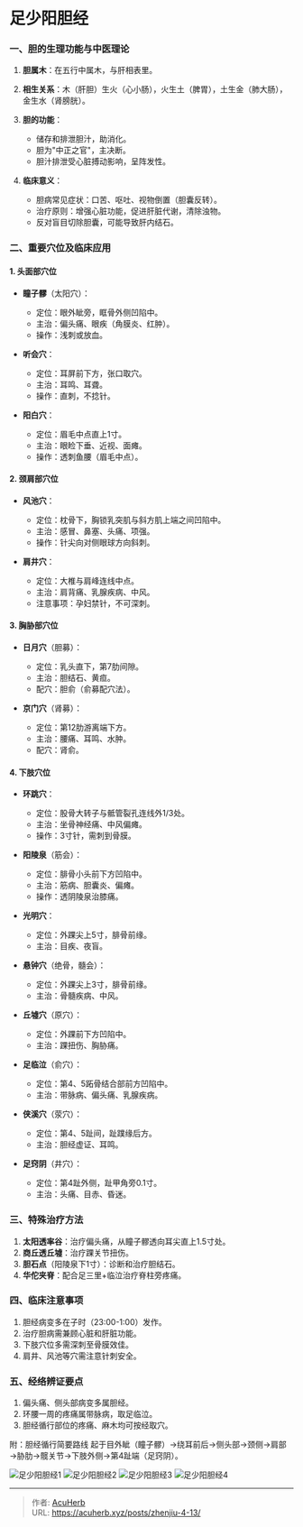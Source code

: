 # 足少阳胆经


### 一、胆的生理功能与中医理论
1. **胆属木**：在五行中属木，与肝相表里。
2. **相生关系**：木（肝胆）生火（心小肠），火生土（脾胃），土生金（肺大肠），金生水（肾膀胱）。
3. **胆的功能**：
   - 储存和排泄胆汁，助消化。
   - 胆为"中正之官"，主决断。
   - 胆汁排泄受心脏搏动影响，呈阵发性。

4. **临床意义**：
   - 胆病常见症状：口苦、呕吐、视物倒置（胆囊反转）。
   - 治疗原则：增强心脏功能，促进肝脏代谢，清除浊物。
   - 反对盲目切除胆囊，可能导致肝内结石。

### 二、重要穴位及临床应用

#### 1. 头面部穴位
- **瞳子髎**（太阳穴）：
  - 定位：眼外眦旁，眶骨外侧凹陷中。
  - 主治：偏头痛、眼疾（角膜炎、红肿）。
  - 操作：浅刺或放血。

- **听会穴**：
  - 定位：耳屏前下方，张口取穴。
  - 主治：耳鸣、耳聋。
  - 操作：直刺，不捻针。

- **阳白穴**：
  - 定位：眉毛中点直上1寸。
  - 主治：眼睑下垂、近视、面瘫。
  - 操作：透刺鱼腰（眉毛中点）。

#### 2. 颈肩部穴位
- **风池穴**：
  - 定位：枕骨下，胸锁乳突肌与斜方肌上端之间凹陷中。
  - 主治：感冒、鼻塞、头痛、项强。
  - 操作：针尖向对侧眼球方向斜刺。

- **肩井穴**：
  - 定位：大椎与肩峰连线中点。
  - 主治：肩背痛、乳腺疾病、中风。
  - 注意事项：孕妇禁针，不可深刺。

#### 3. 胸胁部穴位
- **日月穴**（胆募）：
  - 定位：乳头直下，第7肋间隙。
  - 主治：胆结石、黄疸。
  - 配穴：胆俞（俞募配穴法）。

- **京门穴**（肾募）：
  - 定位：第12肋游离端下方。
  - 主治：腰痛、耳鸣、水肿。
  - 配穴：肾俞。

#### 4. 下肢穴位
- **环跳穴**：
  - 定位：股骨大转子与骶管裂孔连线外1/3处。
  - 主治：坐骨神经痛、中风偏瘫。
  - 操作：3寸针，需刺到骨膜。

- **阳陵泉**（筋会）：
  - 定位：腓骨小头前下方凹陷中。
  - 主治：筋病、胆囊炎、偏瘫。
  - 操作：透阴陵泉治膝痛。

- **光明穴**：
  - 定位：外踝尖上5寸，腓骨前缘。
  - 主治：目疾、夜盲。

- **悬钟穴**（绝骨，髓会）：
  - 定位：外踝尖上3寸，腓骨前缘。
  - 主治：骨髓疾病、中风。

- **丘墟穴**（原穴）：
  - 定位：外踝前下方凹陷中。
  - 主治：踝扭伤、胸胁痛。

- **足临泣**（俞穴）：
  - 定位：第4、5跖骨结合部前方凹陷中。
  - 主治：带脉病、偏头痛、乳腺疾病。

- **侠溪穴**（荥穴）：
  - 定位：第4、5趾间，趾蹼缘后方。
  - 主治：胆经虚证、耳鸣。

- **足窍阴**（井穴）：
  - 定位：第4趾外侧，趾甲角旁0.1寸。
  - 主治：头痛、目赤、昏迷。

### 三、特殊治疗方法
1. **太阳透率谷**：治疗偏头痛，从瞳子髎透向耳尖直上1.5寸处。
2. **商丘透丘墟**：治疗踝关节扭伤。
3. **胆石点**（阳陵泉下1寸）：诊断和治疗胆结石。
4. **华佗夹脊**：配合足三里+临泣治疗脊柱旁疼痛。

### 四、临床注意事项
1. 胆经病变多在子时（23:00-1:00）发作。
2. 治疗胆病需兼顾心脏和肝脏功能。
3. 下肢穴位多需深刺至骨膜效佳。
4. 肩井、风池等穴需注意针刺安全。

### 五、经络辨证要点
1. 偏头痛、侧头部病变多属胆经。
2. 环腰一周的疼痛属带脉病，取足临泣。
3. 胆经循行部位的疼痛、麻木均可按经取穴。

附：胆经循行简要路线
起于目外眦（瞳子髎）→绕耳前后→侧头部→颈侧→肩部→胁肋→髋关节→下肢外侧→第4趾端（足窍阴）。

![足少阳胆经1](http://img.xingtan.one/i/2025/07/17/687886e2d90fd.webp)
![足少阳胆经2](http://img.xingtan.one/i/2025/07/17/687886e564867.webp)
![足少阳胆经3](http://img.xingtan.one/i/2025/07/17/687886e7e5a02.webp)
![足少阳胆经4](http://img.xingtan.one/i/2025/07/17/687886e9726e9.webp)

---

> 作者: [AcuHerb](https://acuherb.xyz)  
> URL: https://acuherb.xyz/posts/zhenjiu-4-13/  

